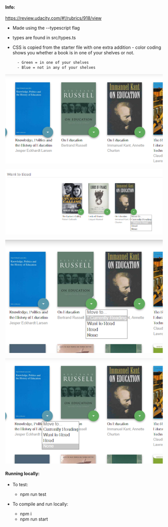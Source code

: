 #### Info:

https://review.udacity.com/#!/rubrics/918/view

* Made using the --typescript flag

* types are found in src/types.ts

* CSS is copied from the starter file with one extra addition - color coding shows you whether a book is in one of your shelves or not.

        - Green = in one of your shelves
        - Blue = not in any of your shelves



![Screenshot](/Clipboard01.png)

![Screenshot](/Clipboard03.png)

![Screenshot](/Clipboard04.png)

![Screenshot](/Clipboard06.png)

#### Running locally:

- To test:

    - npm run test

- To compile and run locally:

	- npm i
	- npm run start
	
